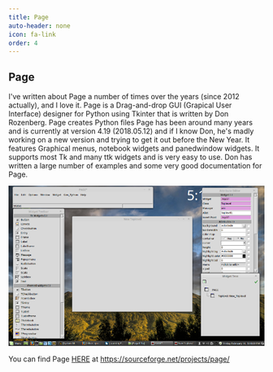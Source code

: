 ```yaml
---
title: Page
auto-header: none
icon: fa-link
order: 4
---
```


## Page

I've written about Page a number of times over the years (since 2012 actually), and I love it. Page is a Drag-and-drop GUI (Grapical User Interface) designer for Python using Tkinter that is written by Don Rozenberg. Page creates Python files Page has been around many years and is currently at version 4.19 (2018.05.12) and if I know Don, he's madly working on a new version and trying to get it out before the New Year. It features Graphical menus, notebook widgets and panedwindow widgets. It supports most Tk and many ttk widgets and is very easy to use. Don has written a large number of examples and some very good documentation for Page.

![Screenshot of Page 4.11a](assets/images/Page411a.png)

You can find Page [HERE](https://sourceforge.net/projects/page/) at https://sourceforge.net/projects/page/

